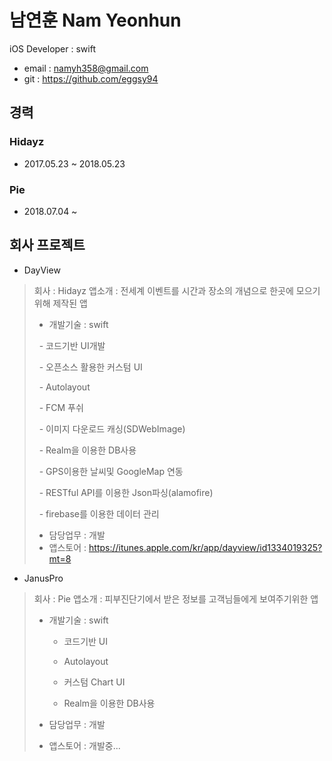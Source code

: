 # 남연훈 Nam Yeonhun
iOS Developer : swift
- email : namyh358@gmail.com
- git : https://github.com/eggsy94
## 경력 
### Hidayz
- 2017.05.23 ~ 2018.05.23
### Pie
- 2018.07.04 ~
## 회사 프로젝트
- DayView
> 회사 : Hidayz
> 앱소개 : 전세계 이벤트를 시간과 장소의 개념으로 한곳에 모으기 위해 제작된 앱
> - 개발기술 : swift
>
>    - 코드기반 UI개발
>
>    - 오픈소스 활용한 커스텀 UI
>
>    - Autolayout
>
>    - FCM 푸쉬
>
>    - 이미지 다운로드 캐싱(SDWebImage)
>
>    - Realm을 이용한 DB사용
>
>    - GPS이용한 날씨및 GoogleMap 연동
>
>    - RESTful API를 이용한 Json파싱(alamofire)
>
>    - firebase를 이용한 데이터 관리
>
> - 담당업무 : 개발 
> - 앱스토어 : https://itunes.apple.com/kr/app/dayview/id1334019325?mt=8

- JanusPro
> 회사 : Pie
> 앱소개 : 피부진단기에서 받은 정보를 고객님들에게 보여주기위한 앱
> - 개발기술 : swift
> 
>     - 코드기반 UI
>
>     - Autolayout
>
>     - 커스텀 Chart UI
>
>     - Realm을 이용한 DB사용
>
> - 담당업무 : 개발 
> - 앱스토어 : 개발중...
